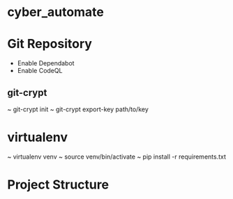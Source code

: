 # cyber_automate

# Git Repository
- Enable Dependabot
- Enable CodeQL
## git-crypt
~ git-crypt init
~ git-crypt export-key path/to/key

# virtualenv
~ virtualenv venv
~ source venv/bin/activate
~ pip install -r requirements.txt

# Project Structure
